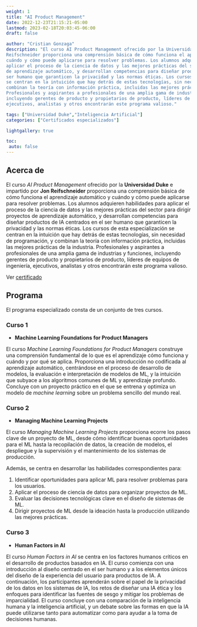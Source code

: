 ```yaml
---
weight: 1
title: "AI Product Management"
date: 2022-12-23T21:15:21-05:00
lastmod: 2023-02-18T20:03:45-06:00
draft: false

author: "Cristian Gonzaga"
description: "El curso AI Product Management ofrecido por la Universidad Duke e impartido por Jon 
Reifschneider proporciona una comprensión básica de cómo funciona el aprendizaje automático y 
cuándo y cómo puede aplicarse para resolver problemas. Los alumnos adquieren habilidades para 
aplicar el proceso de la ciencia de datos y las mejores prácticas del sector para dirigir proyectos 
de aprendizaje automático, y desarrollan competencias para diseñar productos de IA centrados en el 
ser humano que garanticen la privacidad y las normas éticas. Los cursos de esta especialización 
se centran en la intuición que hay detrás de estas tecnologías, sin necesidad de programación, y 
combinan la teoría con información práctica, incluidas las mejores prácticas de la industria. 
Profesionales y aspirantes a profesionales de una amplia gama de industrias y funciones, 
incluyendo gerentes de producto y propietarios de producto, líderes de equipos de ingeniería, 
ejecutivos, analistas y otros encontrarán este programa valioso."

tags: ["Universidad Duke","Inteligencia Artificial"]
categories: ["Certificados especializados"]

lightgallery: true

toc:
 auto: false
---
```

<!--more-->

## Acerca de

El curso *AI Product Management* ofrecido por la **Universidad Duke** e impartido por **Jon 
Reifschneider** proporciona una comprensión básica de cómo funciona el aprendizaje automático y 
cuándo y cómo puede aplicarse para resolver problemas. Los alumnos adquieren habilidades para 
aplicar el proceso de la ciencia de datos y las mejores prácticas del sector para dirigir proyectos 
de aprendizaje automático, y desarrollan competencias para diseñar productos de IA centrados en el 
ser humano que garanticen la privacidad y las normas éticas. Los cursos de esta especialización 
se centran en la intuición que hay detrás de estas tecnologías, sin necesidad de programación, y 
combinan la teoría con información práctica, incluidas las mejores prácticas de la industria. 
Profesionales y aspirantes a profesionales de una amplia gama de industrias y funciones, 
incluyendo gerentes de producto y propietarios de producto, líderes de equipos de ingeniería, 
ejecutivos, analistas y otros encontrarán este programa valioso. 

Ver [certificado](https://coursera.org/share/34cece8f514614f896d3052dbc617128)

## Programa

El programa especializado consta de un conjunto de tres cursos.

### Curso 1
* **Machine Learning Foundations for Product Managers**

El curso *Machine Learning Foundations for Product Managers* construye una comprensión fundamental de lo que es el 
aprendizaje cómo funciona y cuándo y por qué se aplica. Proporciona una introducción no codificada 
al aprendizaje automático, centrándose en el proceso de desarrollo de modelos, la evaluación e 
interpretación de modelos de ML, y la intuición que subyace a los algoritmos comunes de ML y 
aprendizaje profundo. Concluye con un proyecto práctico en el que se entrena y optimiza un modelo 
de *machine learning* sobre un problema sencillo del mundo real.

### Curso 2
* **Managing Machine Learning Projects**

El curso *Managing Machine Learning Projects* proporciona ecorre los pasos clave de un proyecto de ML, desde cómo identificar 
buenas oportunidades para el ML hasta la recopilación de datos, la creación de modelos, el 
despliegue y la supervisión y el mantenimiento de los sistemas de producción.

Además, se centra en desarrollar las habilidades correspondientes para: 
1. Identificar oportunidades para aplicar ML para resolver problemas para los usuarios.
2. Aplicar el proceso de ciencia de datos para organizar proyectos de ML.
3. Evaluar las decisiones tecnológicas clave en el diseño de sistemas de ML.
4. Dirigir proyectos de ML desde la ideación hasta la producción utilizando las mejores prácticas.

### Curso 3
* **Human Factors in AI**

El curso *Human Factors in AI* se centra en los factores humanos críticos en el desarrollo de productos basados 
en IA. El curso comienza con una introducción al diseño centrado en el ser humano y a los 
elementos únicos del diseño de la experiencia del usuario para productos de IA. A continuación, 
los participantes aprenderán sobre el papel de la privacidad de los datos en los sistemas de IA, 
los retos de diseñar una IA ética y los enfoques para identificar las fuentes de sesgo y mitigar 
los problemas de imparcialidad.  El curso concluye con una comparación de la inteligencia humana 
y la inteligencia artificial, y un debate sobre las formas en que la IA puede utilizarse tanto 
para automatizar como para ayudar a la toma de decisiones humanas.

